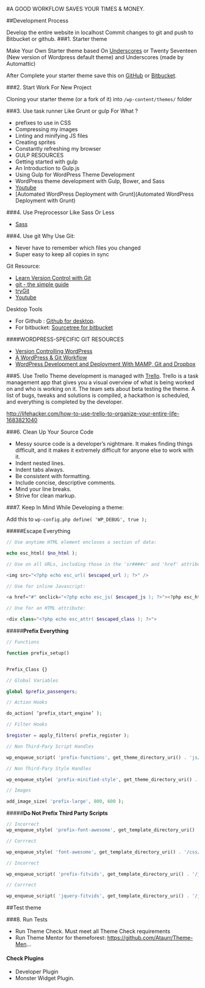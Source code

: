 #A GOOD WORKFLOW SAVES YOUR TIMES & MONEY.

##Development Process

Develop the entire website in localhost
Commit changes to git and push to Bitbucket or github.
###1. Starter theme

Make Your Own Starter theme based On [Underscores](http://underscores.me/) or Twenty Seventeen (New version of Wordpress default theme)  and Underscores (made by Automattic)

After Complete your starter theme save this on [GitHub](https://github.com/) or [Bitbucket](https://bitbucket.org/).

###2.  Start Work For New Project

Cloning your starter theme (or a fork of it) into ```/wp-content/themes/``` folder

###3.  Use task runner Like Grunt or gulp
For What ?
* prefixes to use in CSS
* Compressing my images
* Linting and minifying JS files
* Creating sprites
* Constantly refreshing my browser
* GULP RESOURCES
* Getting started with gulp
* An Introduction to Gulp.js
* Using Gulp for WordPress Theme Development
* WordPress theme development with Gulp, Bower, and Sass
* [Youtube](https://www.youtube.com/results?search_query=how+to+use+Gulp)
* [Automated WordPress Deployment with Grunt](Automated WordPress Deployment with Grunt)

###4.  Use Preprocessor  Like Sass Or Less
* [Sass](https://www.youtube.com/results?sea...)

###4. Use git
Why Use Git: 
* Never have to remember which files you changed
* Super easy to keep all copies in sync

Git Resource: 
* [Learn Version Control with Git](http://www.git-tower.com/learn/)
* [git - the simple guide](http://rogerdudler.github.io/git-guide/)
* [tryGit](https://try.github.io/levels/1/challenges/1)
* [Youtube](https://www.youtube.com/results?search_query=how+to+use+git)

Desktop Tools
* For Github : [Github for desktop](https://desktop.github.com/).  
* For bitbucket: [Sourcetree for bitbucket](https://www.sourcetreeapp.com/)

####WORDPRESS-SPECIFIC GIT RESOURCES
* [Version Controlling WordPress](http://roybarber.com/version-controlling-wordpress/)
* [A WordPress & Git Workflow](http://plausiblethought.net/wordpress-git-workflow/)
* [WordPress Development and Deployment With MAMP, Git and Dropbox](http://code.tutsplus.com/tutorials/wordpress-development-and-deployment-with-mamp-git-and-dropbox--wp-25718)

###5. Use Trello
Theme development is managed with [Trello](trello.com).
Trello is a task management app that gives you a visual overview of what is being worked on and who is working on it.
The team sets about beta testing the theme. A list of bugs, tweaks and solutions is compiled, a hackathon is scheduled, and everything is completed by the developer.

http://lifehacker.com/how-to-use-trello-to-organize-your-entire-life-1683821040

###6. Clean Up Your Source Code 
* Messy source code is a developer’s nightmare. It makes finding things difficult, and it makes it extremely difficult for anyone else to work with it.
* Indent nested lines.
* Indent tabs always.
* Be consistent with formatting.
* Include concise, descriptive comments.
* Mind your line breaks.
* Strive for clean markup.

###7. Keep In Mind While Developing a theme:

Add this to ```wp-config.php define( 'WP_DEBUG', true );```

#####Escape Everything
```php 
// Use anytime HTML element encloses a section of data:

echo esc_html( $no_html );

// Use on all URLs, including those in the 'sr####c' and 'href' attributes of an HTML element:

<img src="<?php echo esc_url( $escaped_url ); ?>" />

// Use for inline Javascript:

<a href="#" onclick="<?php echo esc_js( $escaped_js ); ?>"><?php esc_html__( 'Click Here', 'text-domain' ); ?></a> 

// Use for an HTML attribute:

<div class="<?php echo esc_attr( $escaped_class ); ?>">
```

#####**Prefix Everything**
```php
// Functions

function prefix_setup()


Prefix_Class {}

// Global Variables

global $prefix_passengers;

// Action Hooks

do_action( ‘prefix_start_engine’ );

// Filter Hooks

$register = apply_filters( prefix_register );

// Non Third-Pary Script Handles

wp_enqueue_script( 'prefix-functions', get_theme_directory_uri() . 'js/custom/functions.js' );

// Non Third-Pary Style Handles

wp_enqueue_style( 'prefix-minified-style', get_theme_directory_uri() . 'style.min.css' );

// Images

add_image_size( 'prefix-large', 800, 600 );
```

#####**Do Not Prefix Third Party Scripts**

```php
// Incorrect 
wp_enqueue_style( 'prefix-font-awesome', get_template_directory_uri() . '/css/font-awesome.css', array(), '4.2.0', 'all' );

// Corrrect 

wp_enqueue_style( 'font-awesome', get_template_directory_uri() . '/css/font-awesome.css', array(), '4.2.0', 'all' );

// Incorrect 

wp_enqueue_script( 'prefix-fitvids', get_template_directory_uri() . '/js/jquery.fitvids.js', array( 'jquery' ), '1.1.1', true );

// Corrrect 

wp_enqueue_script( 'jquery-fitvids', get_template_directory_uri() . '/js/jquery.fitvids.js', array( 'jquery' ), '1.1.1', true );
```
##Test theme

###8. Run Tests
* Run Theme Check. Must meet all Theme Check requirements
* Run Theme Mentor for themeforest: https://github.com/Ataurr/Theme-Men...

#### Check Plugins
* Developer Plugin
* Monster Widget Plugin.

